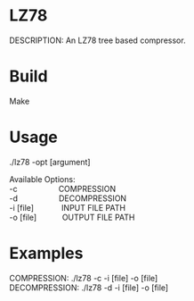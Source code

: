 # LZ78
DESCRIPTION: An LZ78 tree based compressor.

# Build
Make

# Usage
./lz78 -opt [argument]

Available Options:  
  	-c &emsp;&emsp;&emsp;&emsp;&emsp;COMPRESSION   	
	-d &emsp;&emsp;&emsp;&emsp;&emsp;DECOMPRESSION   
	-i [file] &emsp;&emsp;&emsp; INPUT FILE PATH  
	-o [file] &emsp;&emsp;&emsp;OUTPUT FILE PATH
	
# Examples  
COMPRESSION: ./lz78 -c -i [file] -o [file]  
DECOMPRESSION: ./lz78 -d -i [file] -o [file] 

